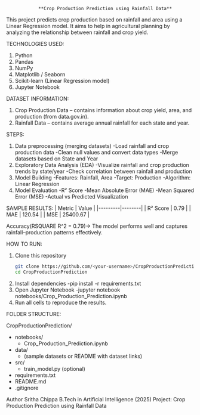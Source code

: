                 **Crop Production Prediction using Rainfall Data** 
This project predicts crop production based on rainfall and area using a Linear Regression model.
It aims to help in agricultural planning by analyzing the relationship between rainfall and crop yield.

TECHNOLOGIES USED:
1. Python 
2. Pandas
3. NumPy
4. Matplotlib / Seaborn
5. Scikit-learn (Linear Regression model)
6. Jupyter Notebook

DATASET INFORMATION:
1. Crop Production Data – contains information about crop yield, area, and production (from data.gov.in).
2. Rainfall Data – contains average annual rainfall for each state and year.

STEPS:
1. Data preprocessing (merging datasets)
   -Load rainfall and crop production data
   -Clean null values and convert data types
   -Merge datasets based on State and Year
2. Exploratory Data Analysis (EDA)
   -Visualize rainfall and crop production trends by state/year
   -Check correlation between rainfall and production
3. Model Building
   -Features: Rainfall, Area
   -Target: Production
   -Algorithm: Linear Regression
4. Model Evaluation
   -R² Score
   -Mean Absolute Error (MAE)
   -Mean Squared Error (MSE)
   -Actual vs Predicted Visualization

SAMPLE RESULTS:
| Metric | Value |
|---------|--------|
| R² Score | 0.79 |
| MAE | 120.54 |
| MSE | 25400.67 |

Accuracy(RSQUARE R^2 = 0.79)-> The model performs well and captures rainfall–production patterns effectively.

HOW TO RUN:
1. Clone this repository
   ```bash
   git clone https://github.com/<your-username>/CropProductionPrediction.git
   cd CropProductionPrediction
2. Install dependencies
   -pip install -r requirements.txt
3. Open Jupyter Notebook
   -jupyter notebook notebooks/Crop_Production_Prediction.ipynb
4. Run all cells to reproduce the results.   

FOLDER STRUCTURE:

CropProductionPrediction/
- notebooks/
  - Crop_Production_Prediction.ipynb
- data/
  - (sample datasets or README with dataset links)
- src/
  - train_model.py (optional)
- requirements.txt
- README.md
- .gitignore

Author
Sritha Chippa
B.Tech in Artificial Intelligence (2025)
Project: Crop Production Prediction using Rainfall Data

